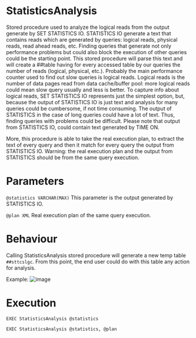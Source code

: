 # StatisticsAnalysis

Stored procedure used to analyze the logical reads from the output generate by SET STATISTICS IO. STATISTICS IO generate a text that contains reads which are generated by queries: logical reads, physical reads, read ahead reads, etc. Finding queries that generate not only performance problems but could also block the execution of other queries could be the starting point. This stored procedure will parse this text and will create a ##table having for every accessed table by our queries the number of reads (logical, physical, etc.). Probably the main performance counter used to find out slow queries is logical reads. Logical reads is the number of data pages read from data cache/buffer pool: more logical reads could mean slow query usually and less is better. To capture info about logical reads, SET STATISTICS IO represents just the simplest option, but, because the output of STATISTICS IO is just text and analysis for many queries could be cumbersome, if not time consuming. The output of STATISTICS in the case of long queries could have a lot of text. Thus, finding queries with problems could be difficult. Please note that output from STATISTICS IO, could contain text generated by TIME ON.

More, this procedure is able to take the real execution plan, to extract the text of every query and then it match for every query the output from STATISTICS IO. Warning: the real execution plan and the output from STATISTICS should be from the same query execution.

# Parameters

`@statistics VARCHAR(MAX)` This parameter is the output generated by STATISTICS IO. 

`@plan XML` Real execution plan of the same query execution. 

# Behaviour

Calling StatisticsAnalysis stored procedure will generate a new temp table `##sttcslgc`. From this point, the end user could do with this table any action for analysis.

Example:
![image](https://user-images.githubusercontent.com/62909052/137581234-012f429f-e29e-417a-ae95-f99aebc242e9.png)

# Execution

`EXEC StatisticsAnalysis @statistics` 

`EXEC StatisticsAnalysis @statistics, @plan`
